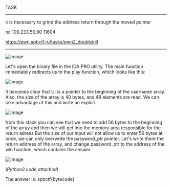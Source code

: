 TASK
_____________

it is necessary to grind the address return through the moved pointer

nc 109.233.56.90 11604


https://pwn.spbctf.ru/tasks/pwn2_doublekill
_____________


![image](https://user-images.githubusercontent.com/76822573/113007021-851b5580-917e-11eb-953a-e51e5a790924.png)

Let's open the binary file in the IDA PRO utility. The main function immediately redirects us to the play function,
which looks like this:

![image](https://user-images.githubusercontent.com/76822573/113007311-c90e5a80-917e-11eb-8e1e-c5dd65d6bddd.png)

It becomes clear that U: is a pointer to the beginning of the username array. Also, the size of the array is 40 bytes,
and 48 elements are read. We can take advantage of this and write an exploit.

![image](https://user-images.githubusercontent.com/76822573/113007883-42a64880-917f-11eb-9dec-f993397a9cfa.png)

from this stack you can see that we need to add 56 bytes to the beginning of the array and then we will get into
the memory area responsible for the return adress
But the size of our input will not allow us to enter 56 bytes at once, we can only overwrite the password_ptr
pointer. Let's write there the return address of the array, and change password_ptr to the address of the win
function, which contains the answer

![image](https://user-images.githubusercontent.com/76822573/113008652-e3950380-917f-11eb-995a-170fd249503b.png)

(*Python3 code attached*)

The answer is: spbctf{bytecode}
